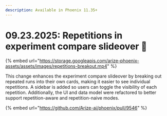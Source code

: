```yaml
---
description: Available in Phoenix 11.35+
---
```


# 09.23.2025: Repetitions in experiment compare slideover 🔄

{% embed url="https://storage.googleapis.com/arize-phoenix-assets/assets/images/repetitions-breakout.mp4" %}

This change enhances the experiment compare slideover by breaking out repeated runs into their own cards, making it easier to see individual repetitions. A sidebar is added so users can toggle the visibility of each repetition. Additionally, the UI and data model were refactored to better support repetition-aware and repetition-naive modes.&#x20;

{% embed url="https://github.com/Arize-ai/phoenix/pull/9546" %}
